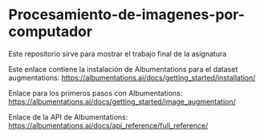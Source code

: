# Procesamiento-de-imagenes-por-computador
Este repositorio sirve para mostrar el trabajo final de la asignatura

Este enlace contiene la instalación de Albumentations para el dataset augmentations:
https://albumentations.ai/docs/getting_started/installation/

Enlace para los primeros pasos con Albumentations:
https://albumentations.ai/docs/getting_started/image_augmentation/

Enlace de la API de Albumentations:
https://albumentations.ai/docs/api_reference/full_reference/
